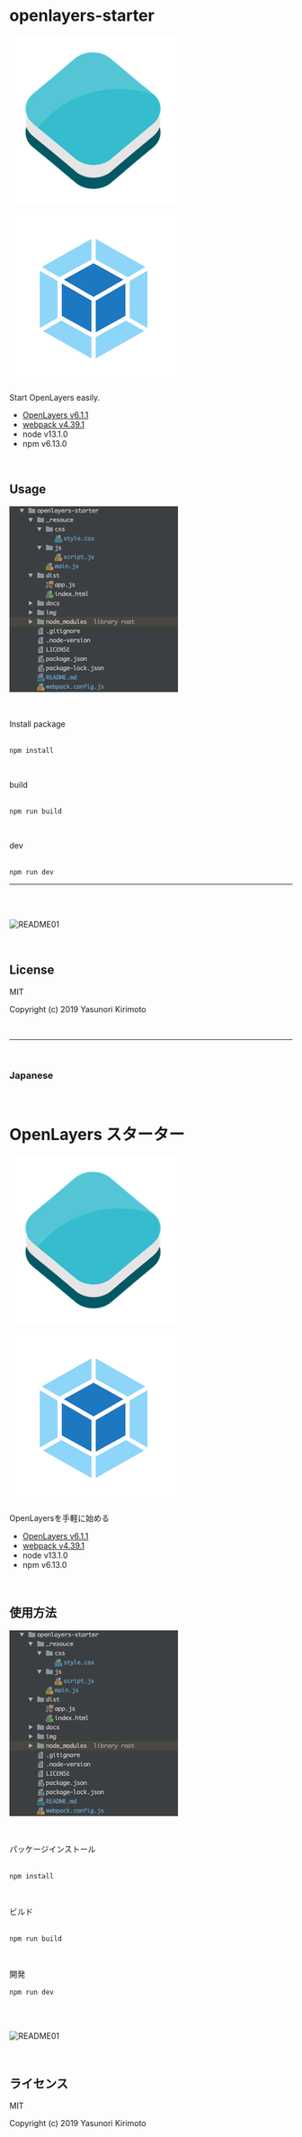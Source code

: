 # openlayers-starter

![README02](img/README02.png)

![README05](img/README05.png)

Start OpenLayers easily.  
- [OpenLayers v6.1.1](https://openlayers.org) 
- [webpack v4.39.1](https://webpack.js.org)  
- node v13.1.0
- npm v6.13.0

<br>

## Usage

![README04](img/README04.png)

<br>

Install package

```

npm install

```

<br>

build

```

npm run build

```

<br>

dev

```

npm run dev

```

---

<br>
<br>

![README01](img/README01.gif)

<br>

## License
MIT

Copyright (c) 2019 Yasunori Kirimoto

<br>

---

<br>

### Japanese

<br>

# OpenLayers スターター

![README02](img/README02.png)

![README05](img/README05.png)

OpenLayersを手軽に始める
- [OpenLayers v6.1.1](https://openlayers.org) 
- [webpack v4.39.1](https://webpack.js.org)  
- node v13.1.0
- npm v6.13.0

<br>

##  使用方法

![README04](img/README04.png)

<br>

パッケージインストール

```

npm install

```

<br>

ビルド

```

npm run build

```

<br>

開発

```
npm run dev

```

<br>
<br>

![README01](img/README01.gif)

<br>

## ライセンス
MIT

Copyright (c) 2019 Yasunori Kirimoto

<br>
